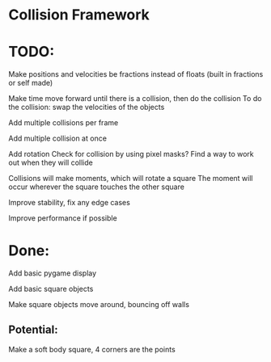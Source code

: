 # Collision Framework

# TODO:

Make positions and velocities be fractions instead of floats (built in fractions or self made)

Make time move forward until there is a collision, then do the collision
To do the collision: swap the velocities of the objects

Add multiple collisions per frame

Add multiple collision at once

Add rotation
Check for collision by using pixel masks?
Find a way to work out when they will collide

Collisions will make moments, which will rotate a square
The moment will occur wherever the square touches the other square

Improve stability, fix any edge cases

Improve performance if possible

# Done:

Add basic pygame display

Add basic square objects

Make square objects move around, bouncing off walls

## Potential:

Make a soft body square, 4 corners are the points